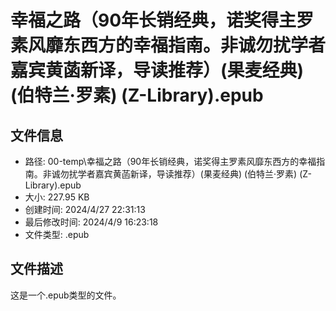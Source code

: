 ﻿# 幸福之路（90年长销经典，诺奖得主罗素风靡东西方的幸福指南。非诚勿扰学者嘉宾黄菡新译，导读推荐）(果麦经典) (伯特兰·罗素) (Z-Library).epub

## 文件信息
- 路径: 00-temp\幸福之路（90年长销经典，诺奖得主罗素风靡东西方的幸福指南。非诚勿扰学者嘉宾黄菡新译，导读推荐）(果麦经典) (伯特兰·罗素) (Z-Library).epub
- 大小: 227.95 KB
- 创建时间: 2024/4/27 22:31:13
- 最后修改时间: 2024/4/9 16:23:18
- 文件类型: .epub

## 文件描述
这是一个.epub类型的文件。

